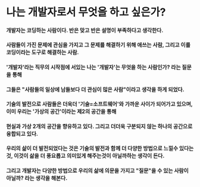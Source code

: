 # 나는 개발자로서 무엇을 하고 싶은가?
#### 개발자는 코딩하는 사람이다. 반은 맞고 반은 설명이 부족하다고 생각한다. 
#### 사람들이 가진 문제에 관심을 가지고 그 문제를 해결하기 위해 애쓰는 사람, 그리고 이를 코딩이라는 도구로 해결하는 사람. 
#### '개발자'라는 직무의 시작점에 서있는 나는 '개발자'는 무엇을 하는 사람인가? 라는 질문을 통해 
#### 그들은 "사람들의 일상에 남들보다 더 관심이 많은 사람"이라고 생각을 하게 되었다.
#### 기술의 발전으로 사람들은 더욱더 '기술=소프트웨어'와 가까운 사이가 되어가고 있으며, 이미 우리는 '가상의 공간'이라는 제2의 공간을 통해 
#### 현실과 가상 2개의 공간을 향유하고 있다. 그리고 더더욱 구분되지 않는 하나의 공간으로 융합되고 있다.
#### 우리의 삶이 더 발전되었다는 것은 기술의 발전과 함께 더 다양한 방법으로 느낄수 있다는 것, 이것이 삶을 더 풍요롭고 의미있게 해주는것이 아닐까하는 생각이 든다.
#### 그리고 개발자는 다양한 방법으로 우리의 삶에 의문을 가지고 "질문"을 수 있는 사람이 아닐까? 라는 생각을 해본다.


